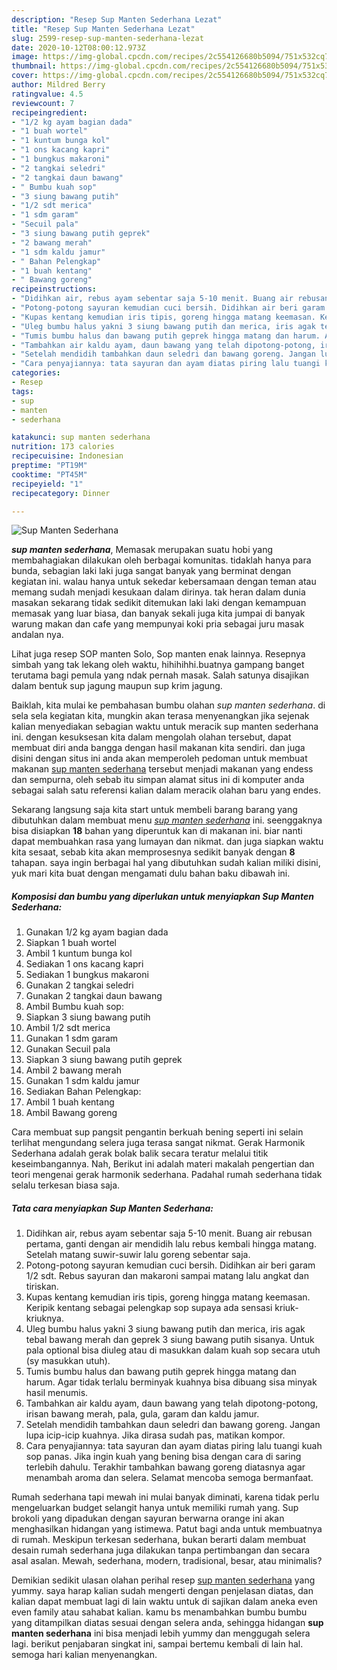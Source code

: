 ```yaml
---
description: "Resep Sup Manten Sederhana Lezat"
title: "Resep Sup Manten Sederhana Lezat"
slug: 2599-resep-sup-manten-sederhana-lezat
date: 2020-10-12T08:00:12.973Z
image: https://img-global.cpcdn.com/recipes/2c554126680b5094/751x532cq70/sup-manten-sederhana-foto-resep-utama.jpg
thumbnail: https://img-global.cpcdn.com/recipes/2c554126680b5094/751x532cq70/sup-manten-sederhana-foto-resep-utama.jpg
cover: https://img-global.cpcdn.com/recipes/2c554126680b5094/751x532cq70/sup-manten-sederhana-foto-resep-utama.jpg
author: Mildred Berry
ratingvalue: 4.5
reviewcount: 7
recipeingredient:
- "1/2 kg ayam bagian dada"
- "1 buah wortel"
- "1 kuntum bunga kol"
- "1 ons kacang kapri"
- "1 bungkus makaroni"
- "2 tangkai seledri"
- "2 tangkai daun bawang"
- " Bumbu kuah sop"
- "3 siung bawang putih"
- "1/2 sdt merica"
- "1 sdm garam"
- "Secuil pala"
- "3 siung bawang putih geprek"
- "2 bawang merah"
- "1 sdm kaldu jamur"
- " Bahan Pelengkap"
- "1 buah kentang"
- " Bawang goreng"
recipeinstructions:
- "Didihkan air, rebus ayam sebentar saja 5-10 menit. Buang air rebusan pertama, ganti dengan air mendidih lalu rebus kembali hingga matang. Setelah matang suwir-suwir lalu goreng sebentar saja."
- "Potong-potong sayuran kemudian cuci bersih. Didihkan air beri garam 1/2 sdt. Rebus sayuran dan makaroni sampai matang lalu angkat dan tiriskan."
- "Kupas kentang kemudian iris tipis, goreng hingga matang keemasan. Keripik kentang sebagai pelengkap sop supaya ada sensasi kriuk-kriuknya."
- "Uleg bumbu halus yakni 3 siung bawang putih dan merica, iris agak tebal bawang merah dan geprek 3 siung bawang putih sisanya. Untuk pala optional bisa diuleg atau di masukkan dalam kuah sop secara utuh (sy masukkan utuh)."
- "Tumis bumbu halus dan bawang putih geprek hingga matang dan harum. Agar tidak terlalu berminyak kuahnya bisa dibuang sisa minyak hasil menumis."
- "Tambahkan air kaldu ayam, daun bawang yang telah dipotong-potong, irisan bawang merah, pala, gula, garam dan kaldu jamur."
- "Setelah mendidih tambahkan daun seledri dan bawang goreng. Jangan lupa icip-icip kuahnya. Jika dirasa sudah pas, matikan kompor."
- "Cara penyajiannya: tata sayuran dan ayam diatas piring lalu tuangi kuah sop panas. Jika ingin kuah yang bening bisa dengan cara di saring terlebih dahulu. Terakhir tambahkan bawang goreng diatasnya agar menambah aroma dan selera. Selamat mencoba semoga bermanfaat."
categories:
- Resep
tags:
- sup
- manten
- sederhana

katakunci: sup manten sederhana 
nutrition: 173 calories
recipecuisine: Indonesian
preptime: "PT19M"
cooktime: "PT45M"
recipeyield: "1"
recipecategory: Dinner

---
```



![Sup Manten Sederhana](https://img-global.cpcdn.com/recipes/2c554126680b5094/751x532cq70/sup-manten-sederhana-foto-resep-utama.jpg)

<b><i>sup manten sederhana</i></b>, Memasak merupakan suatu hobi yang membahagiakan dilakukan oleh berbagai komunitas. tidaklah hanya para bunda, sebagian laki laki juga sangat banyak yang berminat dengan kegiatan ini. walau hanya untuk sekedar kebersamaan dengan teman atau memang sudah menjadi kesukaan dalam dirinya. tak heran dalam dunia masakan sekarang tidak sedikit ditemukan laki laki dengan kemampuan memasak yang luar biasa, dan banyak sekali juga kita jumpai di banyak warung makan dan cafe yang mempunyai koki pria sebagai juru masak andalan nya.

Lihat juga resep SOP manten Solo, Sop manten enak lainnya. Resepnya simbah yang tak lekang oleh waktu, hihihihhi.buatnya gampang banget terutama bagi pemula yang ndak pernah masak. Salah satunya disajikan dalam bentuk sup jagung maupun sup krim jagung.

Baiklah, kita mulai ke pembahasan bumbu olahan <i>sup manten sederhana</i>. di sela sela kegiatan kita, mungkin akan terasa menyenangkan jika sejenak kalian menyediakan sebagian waktu untuk meracik sup manten sederhana ini. dengan kesuksesan kita dalam mengolah olahan tersebut, dapat membuat diri anda bangga dengan hasil makanan kita sendiri. dan juga disini dengan situs ini anda akan memperoleh pedoman untuk membuat makanan <u>sup manten sederhana</u> tersebut menjadi makanan yang endess dan sempurna, oleh sebab itu simpan alamat situs ini di komputer anda sebagai salah satu referensi kalian dalam meracik olahan baru yang endes.


Sekarang langsung saja kita start untuk membeli barang barang yang dibutuhkan dalam membuat menu <u><i>sup manten sederhana</i></u> ini. seenggaknya bisa disiapkan <b>18</b> bahan yang diperuntuk kan di makanan ini. biar nanti dapat membuahkan rasa yang lumayan dan nikmat. dan juga siapkan waktu kita sesaat, sebab kita akan memprosesnya sedikit banyak dengan <b>8</b> tahapan. saya ingin berbagai hal yang dibutuhkan sudah kalian miliki disini, yuk mari kita buat dengan mengamati dulu bahan baku dibawah ini.

<!--inarticleads1-->

##### Komposisi dan bumbu yang diperlukan untuk menyiapkan Sup Manten Sederhana:

1. Gunakan 1/2 kg ayam bagian dada
1. Siapkan 1 buah wortel
1. Ambil 1 kuntum bunga kol
1. Sediakan 1 ons kacang kapri
1. Sediakan 1 bungkus makaroni
1. Gunakan 2 tangkai seledri
1. Gunakan 2 tangkai daun bawang
1. Ambil  Bumbu kuah sop:
1. Siapkan 3 siung bawang putih
1. Ambil 1/2 sdt merica
1. Gunakan 1 sdm garam
1. Gunakan Secuil pala
1. Siapkan 3 siung bawang putih geprek
1. Ambil 2 bawang merah
1. Gunakan 1 sdm kaldu jamur
1. Sediakan  Bahan Pelengkap:
1. Ambil 1 buah kentang
1. Ambil  Bawang goreng


Cara membuat sup pangsit pengantin berkuah bening seperti ini selain terlihat mengundang selera juga terasa sangat nikmat. Gerak Harmonik Sederhana adalah gerak bolak balik secara teratur melalui titik keseimbangannya. Nah, Berikut ini adalah materi makalah pengertian dan teori mengenai gerak harmonik sederhana. Padahal rumah sederhana tidak selalu terkesan biasa saja. 

<!--inarticleads2-->

##### Tata cara menyiapkan Sup Manten Sederhana:

1. Didihkan air, rebus ayam sebentar saja 5-10 menit. Buang air rebusan pertama, ganti dengan air mendidih lalu rebus kembali hingga matang. Setelah matang suwir-suwir lalu goreng sebentar saja.
1. Potong-potong sayuran kemudian cuci bersih. Didihkan air beri garam 1/2 sdt. Rebus sayuran dan makaroni sampai matang lalu angkat dan tiriskan.
1. Kupas kentang kemudian iris tipis, goreng hingga matang keemasan. Keripik kentang sebagai pelengkap sop supaya ada sensasi kriuk-kriuknya.
1. Uleg bumbu halus yakni 3 siung bawang putih dan merica, iris agak tebal bawang merah dan geprek 3 siung bawang putih sisanya. Untuk pala optional bisa diuleg atau di masukkan dalam kuah sop secara utuh (sy masukkan utuh).
1. Tumis bumbu halus dan bawang putih geprek hingga matang dan harum. Agar tidak terlalu berminyak kuahnya bisa dibuang sisa minyak hasil menumis.
1. Tambahkan air kaldu ayam, daun bawang yang telah dipotong-potong, irisan bawang merah, pala, gula, garam dan kaldu jamur.
1. Setelah mendidih tambahkan daun seledri dan bawang goreng. Jangan lupa icip-icip kuahnya. Jika dirasa sudah pas, matikan kompor.
1. Cara penyajiannya: tata sayuran dan ayam diatas piring lalu tuangi kuah sop panas. Jika ingin kuah yang bening bisa dengan cara di saring terlebih dahulu. Terakhir tambahkan bawang goreng diatasnya agar menambah aroma dan selera. Selamat mencoba semoga bermanfaat.


Rumah sederhana tapi mewah ini mulai banyak diminati, karena tidak perlu mengeluarkan budget selangit hanya untuk memiliki rumah yang. Sup brokoli yang dipadukan dengan sayuran berwarna orange ini akan menghasilkan hidangan yang istimewa. Patut bagi anda untuk membuatnya di rumah. Meskipun terkesan sederhana, bukan berarti dalam membuat desain rumah sederhana juga dilakukan tanpa pertimbangan dan secara asal asalan. Mewah, sederhana, modern, tradisional, besar, atau minimalis? 

Demikian sedikit ulasan olahan perihal resep <u>sup manten sederhana</u> yang yummy. saya harap kalian sudah mengerti dengan penjelasan diatas, dan kalian dapat membuat lagi di lain waktu untuk di sajikan dalam aneka even even family atau sahabat kalian. kamu bs menambahkan bumbu bumbu yang ditampilkan diatas sesuai dengan selera anda, sehingga hidangan <b>sup manten sederhana</b> ini bisa menjadi lebih yummy dan menggugah selera lagi. berikut penjabaran singkat ini, sampai bertemu kembali di lain hal. semoga hari kalian menyenangkan.
